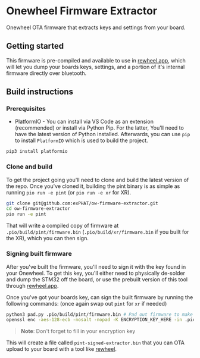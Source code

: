 # Onewheel Firmware Extractor

Onewheel OTA firmware that extracts keys and settings from your board.

## Getting started

This firmware is pre-compiled and available to use in [rewheel.app](https://rewheel.app), which will let you dump your boards keys, settings, and a portion of it's internal firmware directly over bluetooth.

## Build instructions

### Prerequisites

- PlatformIO - You can install via VS Code as an extension (recommended) or install via Python Pip. For the latter, You'll need to have the latest version of Python installed. Afterwards, you can use `pip` to install `PlatformIO` which is used to build the project.
```sh
pip3 install platformio
```

### Clone and build

To get the project going you'll need to clone and build the latest version of the repo. Once you've cloned it, building the pint binary is as simple as running `pio run -e pint` (or `pio run -e xr` for XR).

```sh
git clone git@github.com:exPHAT/ow-firmware-extractor.git
cd ow-firmware-extractor
pio run -e pint
```

That will write a compiled copy of firmware at `.pio/build/pint/firmware.bin` (`.pio/build/xr/firmware.bin` if you built for the XR), which you can then sign.

### Signing built firmware

After you've built the firmware, you'll need to sign it with the key found in your Onewheel. To get this key, you'll either need to physically de-solder and dump the STM32 off the board, or use the prebuilt version of this tool through [rewheel.app](https://rewheel.app).

Once you've got your boards key, can sign the built firmware by running the following commands: (once again swap out `pint` for `xr` if needed)
```sh
python3 pad.py .pio/build/pint/firmware.bin # Pad out firmware to make its length divisible by 32 bytes (for encryption)
openssl enc -aes-128-ecb -nosalt -nopad -K ENCRYPTION_KEY_HERE -in .pio/build/pint/firmware.bin -out pint-signed-extractor.bin
```
> **Note**: Don't forget to fill in your encryption key

This will create a file called `pint-signed-extractor.bin` that you can OTA upload to your board with a tool like [rewheel](https://rewheel.app).

